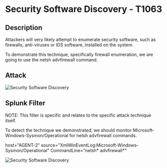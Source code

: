 
# Security Software Discovery - T1063

## Description

Attackers will very likely attempt to enumerate security software, such as firewalls, anti-viruses or IDS software, installed on the system.

To demonstrate this technique, specifically firewall enumeration, we are going to use the netsh advfirewall command.

## Attack

![Security Software Discovery](https://user-images.githubusercontent.com/36422282/55613328-7436d580-5758-11e9-90d9-a9f1a544e26c.PNG)

## Splunk Filter

NOTE: This filter is specific and relates to the specific attack technique itself.

To detect the technique we demonstrated, we should monitor Microsoft-Windows-Sysmon/Operational for netsh advfirewall commands.

host="AGENT-2" source="XmlWinEventLog:Microsoft-Windows-Sysmon/Operational" CommandLine="netsh* advfirewall*"

![Security Software Discovery](https://user-images.githubusercontent.com/36422282/55613457-bcee8e80-5758-11e9-9e31-a60fe7db5095.png)
